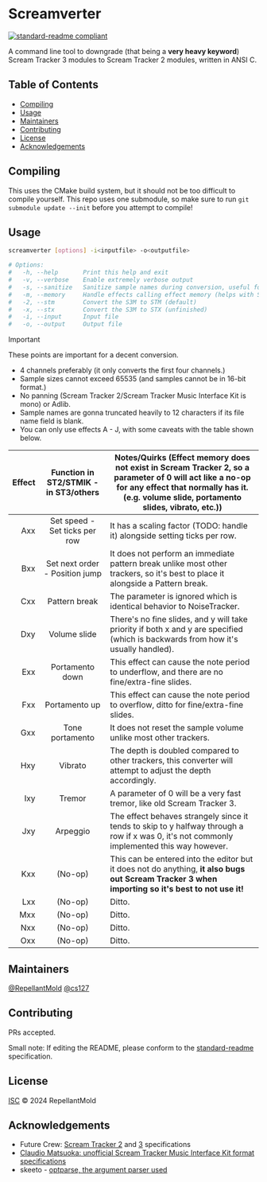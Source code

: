 # Screamverter

[![standard-readme compliant](https://img.shields.io/badge/standard--readme-OK-green.svg?style=plastic)](https://github.com/RichardLitt/standard-readme)

A command line tool to downgrade (that being a **very heavy keyword**) Scream Tracker 3 modules to Scream Tracker 2 modules, written in ANSI C.

## Table of Contents

- [Compiling](#compiling)
- [Usage](#usage)
- [Maintainers](#maintainers)
- [Contributing](#contributing)
- [License](#license)
- [Acknowledgements](#acknowledgements)

## Compiling

This uses the CMake build system, but it should not be too difficult to compile yourself.
This repo uses one submodule, so make sure to run `git submodule update --init` before you attempt to compile!

## Usage

```sh
screamverter [options] -i<inputfile> -o<outputfile>

# Options:
#   -h, --help       Print this help and exit
#   -v, --verbose    Enable extremely verbose output
#   -s, --sanitize   Sanitize sample names during conversion, useful for saving them on DOS
#   -m, --memory     Handle effects calling effect memory (helps with Scream Tracker 2.24 and below)
#   -2, --stm        Convert the S3M to STM (default)
#   -x, --stx        Convert the S3M to STX (unfinished)
#   -i, --input      Input file
#   -o, --output     Output file
```

> [!IMPORTANT]
> These points are important for a decent conversion.
>
> - 4 channels preferably (it only converts the first four channels.)
> - Sample sizes cannot exceed 65535 (and samples cannot be in 16-bit format.)
> - No panning (Scream Tracker 2/Scream Tracker Music Interface Kit is mono) or Adlib.
> - Sample names are gonna truncated heavily to 12 characters if its file name field is blank.
> - You can only use effects A - J, with some caveats with the table shown below.
>
> | Effect | Function in ST2/STMIK - in ST3/others | Notes/Quirks (Effect memory **does not exist** in Scream Tracker 2, so a parameter of 0 will act like a no-op for any effect that normally has it. (e.g. volume slide, portamento slides, vibrato, etc.)) |
> |---:|:---:|---|
> | Axx | Set speed - Set ticks per row | It has a scaling factor (TODO: handle it) alongside setting ticks per row. |
> | Bxx | Set next order - Position jump | It does not perform an immediate pattern break unlike most other trackers, so it's best to place it alongside a Pattern break. |
> | Cxx | Pattern break | The parameter is ignored which is identical behavior to NoiseTracker. |
> | Dxy | Volume slide | There's no fine slides, and y will take priority if both x and y are specified (which is backwards from how it's usually handled). |
> | Exx | Portamento down | This effect can cause the note period to underflow, and there are no fine/extra-fine slides. |
> | Fxx | Portamento up | This effect can cause the note period to overflow, ditto for fine/extra-fine slides. |
> | Gxx | Tone portamento | It does not reset the sample volume unlike most other trackers. |
> | Hxy | Vibrato | The depth is doubled compared to other trackers, this converter will attempt to adjust the depth accordingly. |
> | Ixy | Tremor | A parameter of 0 will be a very fast tremor, like old Scream Tracker 3. |
> | Jxy | Arpeggio | The effect behaves strangely since it tends to skip to y halfway through a row if x was 0, it's not commonly implemented this way however. |
> | Kxx | (No-op) | This can be entered into the editor but it does not do anything, **it also bugs out Scream Tracker 3 when importing so it's best to not use it!** |
> | Lxx | (No-op) | Ditto. |
> | Mxx | (No-op) | Ditto. |
> | Nxx | (No-op) | Ditto. |
> | Oxx | (No-op) | Ditto. |

## Maintainers

[@RepellantMold](https://github.com/RepellantMold)
[@cs127](https://github.com/cs127)

## Contributing

PRs accepted.

Small note: If editing the README, please conform to the
[standard-readme](https://github.com/RichardLitt/standard-readme) specification.

## License

[ISC](LICENSE) © 2024 RepellantMold

## Acknowledgements

- Future Crew: [Scream Tracker 2](https://github.com/libxmp/libxmp/blob/master/docs/formats/stm.txt) and [3](http://www.textfiles.com/programming/FORMATS/s3m-form.txt) specifications
- [Claudio Matsuoka: unofficial Scream Tracker Music Interface Kit format specifications](https://github.com/libxmp/libxmp/blob/master/docs/formats/stx-format.txt)
- skeeto - [optparse, the argument parser used](https://github.com/skeeto/optparse)
